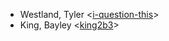 - Westland, Tyler <[i-question-this](https://github.com/i-question-this)>
- King, Bayley <[king2b3](https://github.com/king2b3)>
